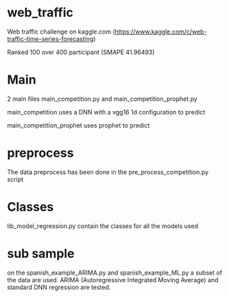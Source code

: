# web_traffic
Web traffic challenge on kaggle.com
(https://www.kaggle.com/c/web-traffic-time-series-forecasting)

Ranked 100 over 400 participant
(SMAPE 41.96493)

# Main
2 main files main_competition.py and main_competition_prophet.py

main_competition uses a DNN with a vgg16 1d configuration to predict

main_competition_prophet uses prophet to predict

# preprocess
The data preprocess has been done in the pre_process_competition.py script

# Classes
lib_model_regression.py contain the classes for all the models used

# sub sample
on the spanish_example_ARIMA.py and spanish_example_ML.py a subset of the data are used.
ARIMA (Autoregressive Integrated Moving Average) and standard DNN regression are tested.
